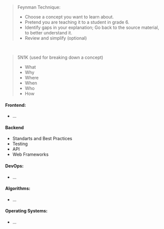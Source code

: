 > Feynman Technique:
> - Choose a concept you want to learn about.
> - Pretend you are teaching it to a student in grade 6.
> - Identify gaps in your explanation; Go back to the source material, to better understand it.
> - Review and simplify (optional)

<br>

> 5N1K (used for breaking down a concept)
> - What
> - Why
> - Where
> - When
> - Who
> - How

#### Frontend:
  - ...
  
#### Backend
  - Standarts and Best Practices
  - Testing
  - API
  - Web Frameworks

#### DevOps:
  - ...
 
#### Algorithms:
  - ...

#### Operating Systems:
  - ...
